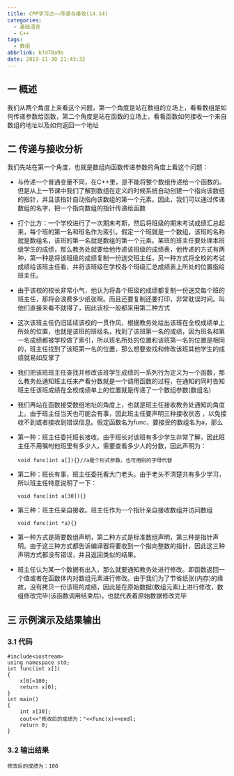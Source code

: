 ```yaml
---
title: CPP学习之——传递与接收(14.14)
categories:
  - 基础语言
  - C++
tags:
  - 数组
abbrlink: b7d78a9b
date: 2019-11-30 21:43:32
---
```


## 一 概述

我们从两个角度上来看这个问题，第一个角度是站在数组的立场上，看看数组是如何传递参数给函数，第二个角度是站在函数的立场上，看看函数如何接收一个来自数组的地址以及如何返回一个地址  

<!--more-->

## 二 传递与接收分析

我们先站在第一个角度，也就是数组向函数传递参数的角度上看这个问题：   

* 与传递一个普通变量不同，在C++里，是不能将整个数组传递给一个函数的。但是从上一节课中我们了解到数组在定义的时候系统自动创建一个指向该数组的指针，并且该指针自动指向该数组的第一个元素。因此，我们可以通过传递数组的名字，把一个指向数组的指针传递给函数

* 打个比方：一个学校进行了一次期末考斯，然后将班级的期末考试成绩汇总起来，每个班的第一名和班名作为索引。假定一个班就是一个数组，该班的名称就是数组名，该班的第一名就是数组的第一个元素。某班的班主任要处理本班级学生的成绩，那么教务处就要给他传递该班级的成绩表，他传递的方式有两种，第一种是将该班级的成绩复制一份送交班主任，另一种方式将全校的考试成绩给该班主任看，并将该班级在学校各个班级汇总成绩表上所处的位置指给班主任。

* 由于该校的校长非常小气，他认为将各个班级的成绩都复制一份送交每个班的班主任，那将会浪费多少纸张啊。而且还要复制还要打印，非常耽误时间。叫他们直接来看不就得了，因此该校一般都采用第二种方式

* 这次该班主任仍旧延续该校的一贯作风，根据教务处给出该班在全校成绩单上所处的位置，也就是该班的班级名，找到了该班第一名的成绩，因为班名和第一名成绩都被学校做了索引，所以班名所处的位置和该班第一名的位置是相同的，班主任找到了该班第一名的位置，那么想要查找和修改该班其他学生的成绩就易如反掌了

* 我们把该班班主任查找并修改该班学生成绩的一系列行为定义为一个函数，那么教务处通知班主任来产看分数就是一个调用函数的过程，在通知的同时告知班主任该班成绩在全校成绩单上的位置就是传递了一个数组参数(数组名)

* 我们再站在函数接受数组地址的角度上，也就是班主任接收教务处通知的角度上。由于班主任当天也可能会有事，因此班主任要声明三种接收状态  ，以免接收不到或者接收到错误信息。假定函数名为func，要接受的数组名为a，那么

* 第一种：班主任委托班长接收。由于班长对该班有多少学生非常了解，因此班主任不用嘱咐他班里有多少人，需要查看多少人的分数，因此声明为：

  ```
  void func(int a[]){}//a是个形式参数，也可用别的字母代替 
  ```

* 第二种：班长有事，班主任委托看大门老头。由于老头不清楚共有多少学习，所以班主任特意说明了一下： 

  ```
  void func(int a[30]){}
  ```


* 第三种：班主任亲自接收。班主任作为一个指针亲自接收数组并访问数组

  ```
  void func(int *a){}
  ```
  
* 第一种方式是简要数组声明，第二种方式是标准数组声明，第三种是指针声明。由于这三种方式都告诉编译器将要收到一个指向整数的指针，因此这三种声明方式都没有错误，并且返回类似的结果。

* 班主任认为某一个数据有出入，那么就要通知教务处进行修改。即函数返回一个值或者在函数体内对数组元素进行修改。由于我们为了节省纸张(内存)的缘故，没有拷贝一份该班的成绩，因此是在原始数据(数组元素)上进行修改，数组修改完毕(该函数调用结束后)，也就代表着原始数据修改完毕

## 三 示例演示及结果输出

### 3.1 代码

```
#include<iostream>
using namespace std;
int func(int x[])
{
	x[0]=100;
	return x[0];
}
int main()
{
	int x[30];
	cout<<"修改后的成绩为："<<func(x)<<endl;
	return 0;
}
```

### 3.2 输出结果

```
修改后的成绩为：100
```
